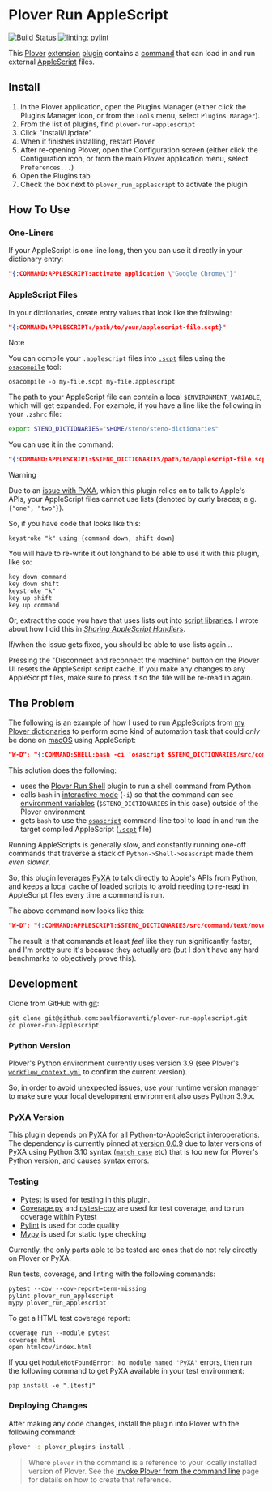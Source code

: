 # Plover Run AppleScript

[![Build Status][Build Status image]][Build Status url] [![linting: pylint][linting image]][linting url]

This [Plover][] [extension][] [plugin][] contains a [command][] that can load in
and run external [AppleScript][] files.

## Install

1. In the Plover application, open the Plugins Manager (either click the Plugins
   Manager icon, or from the `Tools` menu, select `Plugins Manager`).
2. From the list of plugins, find `plover-run-applescript`
3. Click "Install/Update"
4. When it finishes installing, restart Plover
5. After re-opening Plover, open the Configuration screen (either click the
   Configuration icon, or from the main Plover application menu, select
   `Preferences...`)
6. Open the Plugins tab
7. Check the box next to `plover_run_applescript` to activate the plugin

## How To Use

### One-Liners

If your AppleScript is one line long, then you can use it directly in your
dictionary entry:

```json
"{:COMMAND:APPLESCRIPT:activate application \"Google Chrome\"}"
```

### AppleScript Files

In your dictionaries, create entry values that look like the following:

```json
"{:COMMAND:APPLESCRIPT:/path/to/your/applescript-file.scpt}"
```

> [!NOTE]
> You can compile your `.applescript` files into [`.scpt`][] files using the
> [`osacompile`][] tool:
>
> ```console
> osacompile -o my-file.scpt my-file.applescript
> ```

The path to your AppleScript file can contain a local `$ENVIRONMENT_VARIABLE`,
which will get expanded. For example, if you have a line like the following in
your `.zshrc` file:

```sh
export STENO_DICTIONARIES="$HOME/steno/steno-dictionaries"
```

You can use it in the command:

```json
"{:COMMAND:APPLESCRIPT:$STENO_DICTIONARIES/path/to/applescript-file.scpt}"
```

> [!WARNING]
> Due to an [issue with PyXA][], which this plugin relies on to talk to Apple's
> APIs, your AppleScript files cannot use lists (denoted by curly braces; e.g.
> `{"one", "two"}`).
>
> So, if you have code that looks like this:
>
> ```applescript
> keystroke "k" using {command down, shift down}
> ```
>
> You will have to re-write it out longhand to be able to use it with this
> plugin, like so:
>
> ```applescript
> key down command
> key down shift
> keystroke "k"
> key up shift
> key up command
> ```
>
> Or, extract the code you have that uses lists out into [script libraries][].
> I wrote about how I did this in _[Sharing AppleScript Handlers][]_.
>
> If/when the issue gets fixed, you should be able to use lists again...

Pressing the "Disconnect and reconnect the machine" button on the Plover UI
resets the AppleScript script cache. If you make any changes to any AppleScript
files, make sure to press it so the file will be re-read in again.

## The Problem

The following is an example of how I used to run AppleScripts from [my Plover
dictionaries][] to perform some kind of automation task that could _only_ be
done on [macOS][] using AppleScript:

```json
"W-D": "{:COMMAND:SHELL:bash -ci 'osascript $STENO_DICTIONARIES/src/command/text/move-one-word-forward.scpt'}"
```

This solution does the following:

- uses the [Plover Run Shell][] plugin to run a shell command from Python
- calls `bash` in [interactive mode][] (`-i`) so that the command can see
  [environment variables][] (`$STENO_DICTIONARIES` in this case) outside of the
  Plover environment
- gets `bash` to use the [`osascript`][] command-line tool to load in and run
  the target compiled AppleScript ([`.scpt`][] file)

Running AppleScripts is generally _slow_, and constantly running one-off
commands that traverse a stack of `Python->Shell->osascript` made them _even
slower_.

So, this plugin leverages [PyXA][] to talk directly to Apple's APIs from Python,
and keeps a local cache of loaded scripts to avoid needing to re-read in
AppleScript files every time a command is run.

The above command now looks like this:

```json
"W-D": "{:COMMAND:APPLESCRIPT:$STENO_DICTIONARIES/src/command/text/move-one-word-forward.scpt}"
```

The result is that commands at least _feel_ like they run significantly faster,
and I'm pretty sure it's because they actually are (but I don't have any hard
benchmarks to objectively prove this).

## Development

Clone from GitHub with [git][]:

```console
git clone git@github.com:paulfioravanti/plover-run-applescript.git
cd plover-run-applescript
```

### Python Version

Plover's Python environment currently uses version 3.9 (see Plover's
[`workflow_context.yml`][] to confirm the current version).

So, in order to avoid unexpected issues, use your runtime version manager to
make sure your local development environment also uses Python 3.9.x.

### PyXA Version

This plugin depends on [PyXA][] for all Python-to-AppleScript interoperations.
The dependency is currently pinned at [version 0.0.9][] due to later versions
of PyXA using Python 3.10 syntax ([`match case`][] etc) that is too new for
Plover's Python version, and causes syntax errors.

### Testing

- [Pytest][] is used for testing in this plugin.
- [Coverage.py][] and [pytest-cov][] are used for test coverage, and to run
  coverage within Pytest
- [Pylint][] is used for code quality
- [Mypy][] is used for static type checking

Currently, the only parts able to be tested are ones that do not rely directly
on Plover or PyXA.

Run tests, coverage, and linting with the following commands:

```console
pytest --cov --cov-report=term-missing
pylint plover_run_applescript
mypy plover_run_applescript
```

To get a HTML test coverage report:

```console
coverage run --module pytest
coverage html
open htmlcov/index.html
```

If you get `ModuleNotFoundError: No module named 'PyXA'` errors, then run the
following command to get PyXA available in your test environment:

```console
pip install -e ".[test]"
```

### Deploying Changes

After making any code changes, install the plugin into Plover with the following
command:

```sh
plover -s plover_plugins install .
```

> Where `plover` in the command is a reference to your locally installed version
> of Plover. See the [Invoke Plover from the command line][] page for details on
> how to create that reference.

[AppleScript]: https://en.wikipedia.org/wiki/AppleScript
[Build Status image]: https://github.com/paulfioravanti/plover-run-applescript/actions/workflows/ci.yml/badge.svg
[Build Status url]: https://github.com/paulfioravanti/plover-run-applescript/actions/workflows/ci.yml
[command]: https://plover.readthedocs.io/en/latest/plugin-dev/commands.html
[Coverage.py]: https://github.com/nedbat/coveragepy
[environment variables]: https://en.wikipedia.org/wiki/Environment_variable
[extension]: https://plover.readthedocs.io/en/latest/plugin-dev/extensions.html
[git]: https://git-scm.com/
[interactive mode]: https://www.gnu.org/software/bash/manual/html_node/Interactive-Shell-Behavior.html
[Invoke Plover from the command line]: https://github.com/openstenoproject/plover/wiki/Invoke-Plover-from-the-command-line
[issue with PyXA]: https://github.com/SKaplanOfficial/PyXA/issues/16
[linting image]: https://img.shields.io/badge/linting-pylint-yellowgreen
[linting url]: https://github.com/pylint-dev/pylint
[macOS]: https://en.wikipedia.org/wiki/MacOS
[`match case`]: https://peps.python.org/pep-0636/
[my Plover dictionaries]: https://github.com/paulfioravanti/steno-dictionaries/tree/main
[Mypy]: https://github.com/python/mypy
[`osacompile`]: https://ss64.com/osx/osacompile.html
[`osascript`]: https://ss64.com/osx/osascript.html
[Plover]: https://www.openstenoproject.org/
[Plover Run Shell]: https://github.com/user202729/plover_run_shell
[plugin]: https://plover.readthedocs.io/en/latest/plugins.html#types-of-plugins
[Pylint]: https://github.com/pylint-dev/pylint
[Pytest]: https://pytest.org/
[pytest-cov]: https://github.com/pytest-dev/pytest-cov/
[PyXA]: https://github.com/SKaplanOfficial/PyXA
[`.scpt`]: https://fileinfo.com/extension/scpt
[script libraries]: https://developer.apple.com/library/archive/documentation/LanguagesUtilities/Conceptual/MacAutomationScriptingGuide/UseScriptLibraries.html
[Sharing AppleScript Handlers]: https://www.paulfioravanti.com/blog/sharing-applescript-handlers/
[version 0.0.9]: https://github.com/SKaplanOfficial/PyXA/tree/v0.0.9
[`workflow_context.yml`]: https://github.com/openstenoproject/plover/blob/master/.github/workflows/ci/workflow_context.yml
